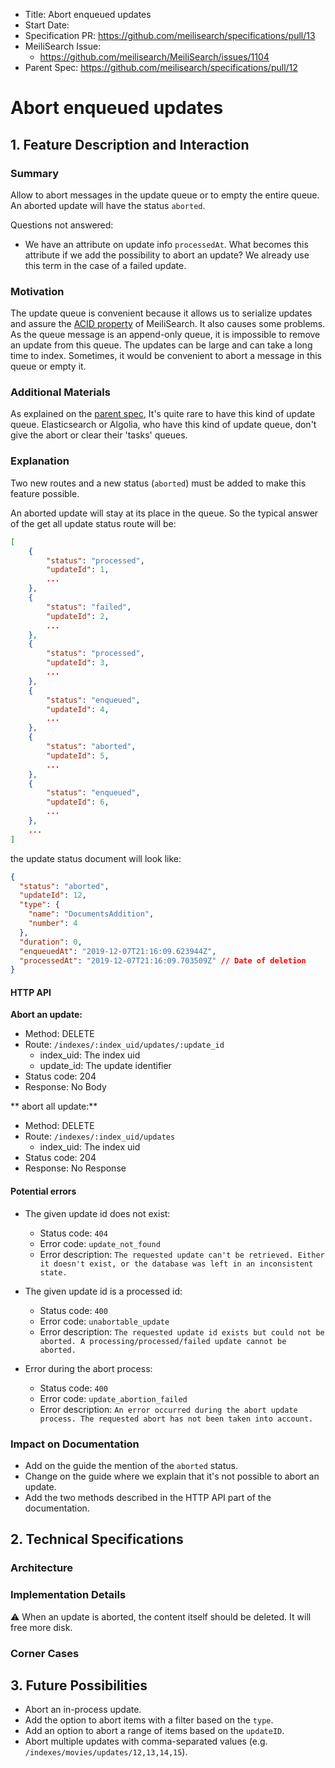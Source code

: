 - Title: Abort enqueued updates
- Start Date:
- Specification PR: https://github.com/meilisearch/specifications/pull/13
- MeiliSearch Issue: 
    - https://github.com/meilisearch/MeiliSearch/issues/1104
- Parent Spec: https://github.com/meilisearch/specifications/pull/12


# Abort enqueued updates

## 1. Feature Description and Interaction

### Summary

Allow to abort messages in the update queue or to empty the entire queue. An aborted update will have the status `aborted`.

Questions not answered:
- We have an attribute on update info `processedAt`. What becomes this attribute if we add the possibility to abort an update? We already use this term in the case of a failed update.

### Motivation

The update queue is convenient because it allows us to serialize updates and assure the [ACID property](https://en.wikipedia.org/wiki/ACID) of MeiliSearch. It also causes some problems. As the queue message is an append-only queue, it is impossible to remove an update from this queue. The updates can be large and can take a long time to index. Sometimes, it would be convenient to abort a message in this queue or empty it. 

### Additional Materials

As explained on the [parent spec](https://github.com/meilisearch/specifications/pull/12), It's quite rare to have this kind of update queue. Elasticsearch or Algolia, who have this kind of update queue, don't give the abort or clear their 'tasks' queues. 

### Explanation

Two new routes and a new status (`aborted`) must be added to make this feature possible. 

An aborted update will stay at its place in the queue. So the typical answer of the get all update status route will be: 

```json
[
    {
        "status": "processed",
        "updateId": 1,
        ...
    },
    {
        "status": "failed",
        "updateId": 2,
        ...
    },
    {
        "status": "processed",
        "updateId": 3,
        ...
    },
    {
        "status": "enqueued",
        "updateId": 4,
        ...
    },
    {
        "status": "aborted",
        "updateId": 5,
        ...
    },
    {
        "status": "enqueued",
        "updateId": 6,
        ...
    },
    ...
]
```

the update status document will look like:

```json
{
  "status": "aborted",
  "updateId": 12,
  "type": {
    "name": "DocumentsAddition",
    "number": 4
  },
  "duration": 0,
  "enqueuedAt": "2019-12-07T21:16:09.623944Z",
  "processedAt": "2019-12-07T21:16:09.703509Z" // Date of deletion
}
```

#### HTTP API

**Abort an update:**

- Method: DELETE
- Route: `/indexes/:index_uid/updates/:update_id`
    - index_uid: The index uid
    - update_id: The update identifier
- Status code: 204
- Response: No Body

** abort all update:**

- Method: DELETE
- Route: `/indexes/:index_uid/updates`
    - index_uid: The index uid
- Status code: 204
- Response: No Response

#### Potential errors

- The given update id does not exist: 
    - Status code: `404`
    - Error code: `update_not_found`
    - Error description: `The requested update can't be retrieved. Either it doesn't exist, or the database was left in an inconsistent state.`

- The given update id is a processed id: 
    - Status code: `400`
    - Error code: `unabortable_update`
    - Error description: `The requested update id exists but could not be aborted. A processing/processed/failed update cannot be aborted.`

- Error during the abort process:
    - Status code: `400`
    - Error code: `update_abortion_failed`
    - Error description: `An error occurred during the abort update process. The requested abort has not been taken into account.`


### Impact on Documentation

- Add on the guide the mention of the `aborted` status. 
- Change on the guide where we explain that it's not possible to abort an update. 
- Add the two methods described in the HTTP API part of the documentation.

## 2. Technical Specifications

### Architecture
### Implementation Details

⚠️ When an update is aborted, the content itself should be deleted. It will free more disk.

### Corner Cases

## 3. Future Possibilities
- Abort an in-process update.
- Add the option to abort items with a filter based on the `type`.
- Add an option to abort a range of items based on the `updateID`. 
- Abort multiple updates with comma-separated values (e.g. `/indexes/movies/updates/12,13,14,15`). 
